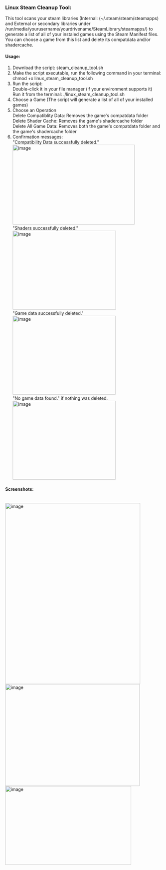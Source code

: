 <h3>Linux Steam Cleanup Tool:</h3>
<p>This tool scans your steam libraries (Internal: (~/.steam/steam/steamapps) and External or secondary libraries under /run/media/yourusername/yourdrivename/SteamLibrary/steamapps/) to generate a list of all of your instaled games using the Steam Manifest files. You can choose a game from this list and delete its compatdata and/or shadercache.</p>

<h4>Usage:</h4>
<ol>
   <li>Download the script: steam_cleanup_tool.sh</li>
   <li>Make the script executable, run the following command in your terminal: <br>
      chmod +x linux_steam_cleanup_tool.sh</li>
   <li>Run the script: <br>
      Double-click it in your file manager (if your environment supports it) <br>
      Run it from the terminal: ./linux_steam_cleanup_tool.sh</li>
   <li>Choose a Game (The script will generate a list of all of your installed games)</li>
   <li>Choose an Operation <br>
   Delete Compatiblity Data: Removes the game's compatdata folder <br>
   Delete Shader Cache: Removes the game's shadercache folder <br>
   Delete All Game Data: Removes both the game's compatdata folder and the game's shadercache folder</li>
   <li>Confirmation messages: <br>
   "Compatibility Data successfully deleted." <br>
   <img width="391" height="255" alt="image" src="https://github.com/user-attachments/assets/35c87844-bf8b-404b-be05-af776be0a7b4" /> <br>
   "Shaders successfully deleted." <br>
   <img width="331" height="252" alt="image" src="https://github.com/user-attachments/assets/f02d42a0-b388-4e80-99a2-3d6ddcb5480b" /> <br>
   "Game data successfully deleted." <br>
   <img width="330" height="252" alt="image" src="https://github.com/user-attachments/assets/58be638f-7feb-40be-b8fc-80095570b191" /> <br>
   "No game data found." if nothing was deleted. <br>
   <img width="330" height="252" alt="image" src="https://github.com/user-attachments/assets/1a2b4591-6370-49e0-88ed-8105177d0d06" /></li>
</ol>

<h4>Screenshots:</h4>
<br>
<img width="433" height="579" alt="image" src="https://github.com/user-attachments/assets/b45db549-ae16-423b-801e-47bb1b64ffd2" />
<br>
<img width="431" height="326" alt="image" src="https://github.com/user-attachments/assets/9878d94b-1a46-4e5e-ae4e-a9f917524f3b" />
<br>
<img width="404" height="252" alt="image" src="https://github.com/user-attachments/assets/3a4ab6bb-f54c-4606-a3d1-301a41dc06d9" />
<br>

<br>







